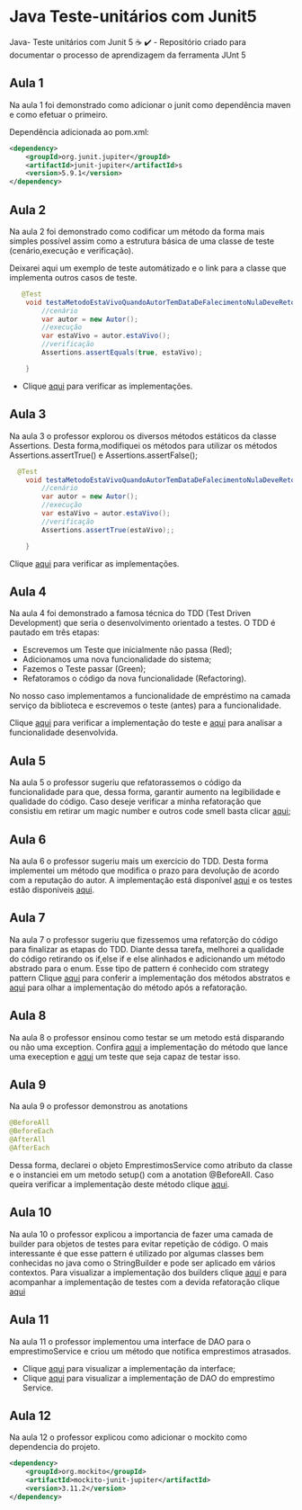 # Java Teste-unitários com Junit5
Java- Teste unitários com Junit 5 :coffee: :heavy_check_mark: - Repositório criado para documentar o processo de aprendizagem da ferramenta JUnt 5

## Aula 1

Na aula 1 foi demonstrado como adicionar o junit como dependência maven e como efetuar o primeiro.

Dependência adicionada ao pom.xml:
```xml 
<dependency>
    <groupId>org.junit.jupiter</groupId>
    <artifactId>junit-jupiter</artifactId>s
    <version>5.9.1</version>
</dependency>
```
## Aula 2

Na aula 2 foi demonstrado como codificar um método da forma mais simples possível assim como a estrutura básica de uma classe de teste (cenário,execução e verificação).

Deixarei aqui um exemplo de teste automátizado e o link para a classe que implementa outros casos de teste.

```java
   @Test
    void testaMetodoEstaVivoQuandoAutorTemDataDeFalecimentoNulaDeveRetornarTrue(){
        //cenário
        var autor = new Autor();
        //execução
        var estaVivo = autor.estaVivo();
        //verificação
        Assertions.assertEquals(true, estaVivo);

    }
```
- Clique [aqui](https://github.com/lramon2001/Java--Teste-unitarios-com-Junit-5/blob/main/models/AutorTest.java) para verificar as implementações.
## Aula 3

Na aula 3 o professor explorou os diversos métodos estáticos da classe Assertions. Desta forma,modifiquei os métodos para utilizar os métodos Assertions.assertTrue() e Assertions.assertFalse();

```java
  @Test
    void testaMetodoEstaVivoQuandoAutorTemDataDeFalecimentoNulaDeveRetornarTrue(){
        //cenário
        var autor = new Autor();
        //execução
        var estaVivo = autor.estaVivo();
        //verificação
        Assertions.assertTrue(estaVivo);;

    }
```

Clique [aqui](https://github.com/lramon2001/Java--Teste-unitarios-com-Junit-5/blob/main/models/AutorTestII.java) para verificar as implementações.

## Aula 4

Na aula 4 foi demonstrado a famosa técnica do TDD (Test Driven Development) que seria o desenvolvimento orientado a testes. O TDD é pautado em três etapas:
- Escrevemos um Teste que inicialmente não passa (Red);
- Adicionamos uma nova funcionalidade do sistema;
- Fazemos o Teste passar (Green);
- Refatoramos o código da nova funcionalidade (Refactoring).

No nosso caso implementamos a funcionalidade de empréstimo na camada serviço da biblioteca e escrevemos o teste (antes) para a funcionalidade.

Clique [aqui](https://github.com/lramon2001/Java--Teste-unitarios-com-Junit-5/blob/main/services/EmprestimoServiceTest.java) para verificar a implementação do teste e [aqui](https://github.com/lramon2001/Java--Teste-unitarios-com-Junit-5/blob/main/services/EmprestimoService.java) para analisar a funcionalidade desenvolvida.

## Aula 5
Na aula 5 o professor sugeriu que refatorassemos o código da funcionalidade para que, dessa forma, garantir aumento na legibilidade e qualidade do código. Caso deseje verificar a minha refatoração que consistiu em retirar um magic number e outros code smell basta clicar [aqui](https://github.com/lramon2001/Java--Teste-unitarios-com-Junit-5/blob/main/services/EsprestimoServiceRefatorado.java);

## Aula 6
Na aula 6 o professor sugeriu mais um exercicio do TDD. Desta forma implementei um método que modifica o prazo para devolução de acordo com a reputação do autor. A implementação está disponível [aqui]() e os testes estão disponiveis [aqui]().

## Aula 7
Na aula 7 o professor sugeriu que fizessemos uma refatorção do código para finalizar as etapas do TDD. Diante dessa tarefa, melhorei a qualidade do código retirando os if,else if e else alinhados e adicionando um método abstrado para o enum. Esse tipo de pattern é conhecido com strategy pattern
Clique [aqui](https://github.com/lramon2001/Java--Teste-unitarios-com-Junit-5/blob/main/enums/Reputacao.java) para conferir a implementação dos métodos abstratos e [aqui](https://github.com/lramon2001/Java--Teste-unitarios-com-Junit-5/blob/main/services/EmprestimoServiceIII.Java) para olhar a implementação do método após a refatoração.

## Aula 8
Na aula 8 o professor ensinou como testar se um metodo está disparando ou não uma exception. Confira [aqui](https://github.com/lramon2001/Java--Teste-unitarios-com-Junit-5/blob/main/services/EmprestimoServiceVI.Java) a implementação do método que lance uma exeception e [aqui](https://github.com/lramon2001/Java--Teste-unitarios-com-Junit-5/blob/main/services/EmprestimoServiceTestIII.java) um teste que seja capaz de testar isso.

## Aula 9
Na aula 9 o professor demonstrou as anotations
```java
@BeforeAll
@BeforeEach
@AfterAll
@AfterEach
```
Dessa forma, declarei o objeto EmprestimosService como atributo da classe e o instanciei em um metodo setup() com a anotation @BeforeAll. Caso queira verificar a implementação deste método clique [aqui](https://github.com/lramon2001/Java--Teste-unitarios-com-Junit-5/blob/main/services/EmprestimoServiceTestIV.java).

## Aula 10
Na aula 10 o professor explicou a importancia de fazer uma camada de builder para objetos de testes para evitar repetição de código. O mais interessante é que esse pattern é utilizado por algumas classes bem conhecidas no java como o StringBuilder e pode ser aplicado em vários contextos. Para visualizar a implementação dos builders clique [aqui](https://github.com/lramon2001/Java--Teste-unitarios-com-Junit-5/tree/main/builders) e para acompanhar a implementação de testes com a devida refatoração clique [aqui](https://github.com/lramon2001/Java--Teste-unitarios-com-Junit-5/blob/main/services/EmprestimoServiceTesteV.java)

## Aula 11 
Na aula 11 o professor implementou uma interface de DAO para o emprestimoService e criou um método que notifica emprestimos atrasados.
- Clique [aqui]() para visualizar a implementação da interface;
- Clique [aqui]() para visualizar a implementação de DAO do emprestimo Service.
## Aula 12
Na aula 12 o professor explicou como adicionar o mockito como dependencia do projeto.
```xml
<dependency>
    <groupId>org.mockito</groupId>
    <artifactId>mockito-junit-jupiter</artifactId>
    <version>3.11.2</version>
</dependency>
```
